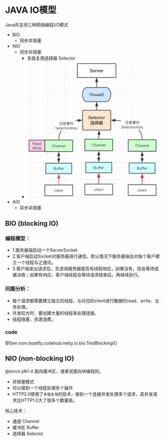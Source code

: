 # JAVA IO模型

Java共支持三种网络编程I/O模式
- BIO
  - 同步并阻塞
- NIO
  - 同步非阻塞
    - 多路复用选择器 Selector
    - ![java-NIO](./nio/nio.png)
- AIO
  - 异步非阻塞
  
## BIO (blocking IO)
### 编程模型：
 - 1.服务器端启动一个ServerSocket
 - 2.客户端启动Socket对服务器进行通信，默认情况下服务器端会对每个客户建立一个线程与之通讯。
 - 3.客户端发出请求后，先咨询服务器是否有线程响应，如果没有，则会等待或被决绝；如果有响应，客户端线程会等待请求结束后，再继续执行。
### 问题分析：
 - 每个请求都需要建立独立的线程，与对应的client进行数据的read、write、业务处理。
 - 并发较大时，要创建大量的线程来处理连接。
 - 线程阻塞，资源浪费。
### code 
@See com.boatfly.codehub.netty.io.bio.TestBlockingIO

## NIO (non-blocking IO)
@since jdk1.4
面向缓冲区，或者说面向块编程的。
- 非阻塞模式
- 可以做到一个线程处理多个操作
- HTTP2.0使用了`多路复用`的技术，做到一个连接并发处理多个请求，其并发请求比HTTP1.0大了很多个数量级。

核心技术：
- 通道 Channel
- 缓冲区 Buffer
- 选择器 Selector








